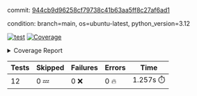 commit: [944cb9d96258cf79738c41b63aa5ff8c27af6ad1](https://github.com/rcmdnk/inherit-docstring/tree/944cb9d96258cf79738c41b63aa5ff8c27af6ad1)

condition: branch=main, os=ubuntu-latest, python_version=3.12

[![test](https://github.com/rcmdnk/inherit-docstring/actions/workflows/test.yml/badge.svg)](https://github.com/rcmdnk/inherit-docstring/actions/runs/9456416046)
<a href="https://github.com/rcmdnk/inherit-docstring/blob/944cb9d96258cf79738c41b63aa5ff8c27af6ad1/README.md"><img alt="Coverage" src="https://img.shields.io/badge/Coverage-100%25-brightgreen.svg" /></a><details><summary>Coverage Report </summary><table><tr><th>File</th><th>Stmts</th><th>Miss</th><th>Cover</th></tr><tbody><tr><td><b>TOTAL</b></td><td><b>114</b></td><td><b>0</b></td><td><b>100%</b></td></tr></tbody></table></details>

| Tests | Skipped | Failures | Errors | Time |
| ----- | ------- | -------- | -------- | ------------------ |
| 12 | 0 :zzz: | 0 :x: | 0 :fire: | 1.257s :stopwatch: |

